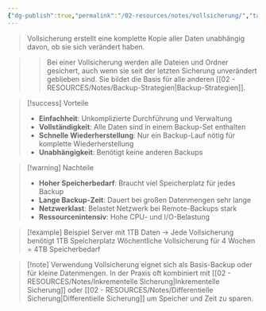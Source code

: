 ```yaml
---
{"dg-publish":true,"permalink":"/02-resources/notes/vollsicherung/","tags":["informatik/backup/typ","sicherheit/it-sicherheit"],"noteIcon":"","updated":"2025-10-29T12:59:11.214+01:00"}
---
```



>Vollsicherung erstellt eine komplette Kopie aller Daten unabhängig davon, ob sie sich verändert haben.

>>Bei einer Vollsicherung werden alle Dateien und Ordner gesichert, auch wenn sie seit der letzten Sicherung unverändert geblieben sind. Sie bildet die Basis für alle anderen [[02 - RESOURCES/Notes/Backup-Strategien\|Backup-Strategien]].

>[!success] Vorteile
>- **Einfachheit**: Unkomplizierte Durchführung und Verwaltung
>- **Vollständigkeit**: Alle Daten sind in einem Backup-Set enthalten
>- **Schnelle Wiederherstellung**: Nur ein Backup-Lauf nötig für komplette Wiederherstellung
>- **Unabhängigkeit**: Benötigt keine anderen Backups

>[!warning] Nachteile
>- **Hoher Speicherbedarf**: Braucht viel Speicherplatz für jedes Backup
>- **Lange Backup-Zeit**: Dauert bei großen Datenmengen sehr lange
>- **Netzwerklast**: Belastet Netzwerk bei Remote-Backups stark
>- **Ressourcenintensiv**: Hohe CPU- und I/O-Belastung

>[!example] Beispiel
>Server mit 1TB Daten → Jede Vollsicherung benötigt 1TB Speicherplatz
>Wöchentliche Vollsicherung für 4 Wochen = 4TB Speicherbedarf

>[!note] Verwendung
>Vollsicherung eignet sich als Basis-Backup oder für kleine Datenmengen. In der Praxis oft kombiniert mit [[02 - RESOURCES/Notes/Inkrementelle Sicherung\|Inkrementelle Sicherung]] oder [[02 - RESOURCES/Notes/Differentielle Sicherung\|Differentielle Sicherung]] um Speicher und Zeit zu sparen.